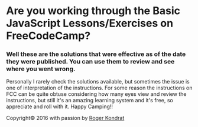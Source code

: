 <h1>Are you working through the Basic JavaScript Lessons/Exercises on FreeCodeCamp?</h1>
<h3>Well these are the solutions that were effective as of the date they were published. You can use them to review and see where you went wrong.</h3>
<p>Personally I rarely check the solutions available, but sometimes the issue is one of interpretation of the instructions. For some reason the instructions on FCC can be quite obtuse considering how many eyes view and review the instructions, but still it's an amazing learning system and it's free, so appreciate and roll with it. Happy Camping!!</p>

Copyright&copy; 2016 with passion by <a href="http://rogerkondrat.com" rel="author">Roger Kondrat</a>
